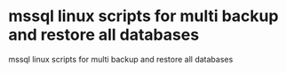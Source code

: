 # mssql linux scripts for  multi backup and restore all databases
 mssql linux scripts for  multi backup and restore all databases
